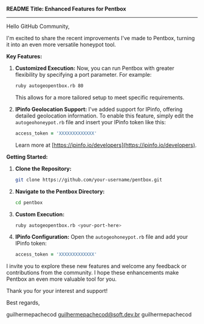 **README Title: Enhanced Features for Pentbox**

---

Hello GitHub Community,

I'm excited to share the recent improvements I've made to Pentbox, turning it into an even more versatile honeypot tool.

**Key Features:**

1. **Customized Execution:**
   Now, you can run Pentbox with greater flexibility by specifying a port parameter. For example:
   ```bash
   ruby autogeopentbox.rb 80
   ```
   This allows for a more tailored setup to meet specific requirements.

2. **IPinfo Geolocation Support:**
   I've added support for IPinfo, offering detailed geolocation information. To enable this feature, simply edit the `autogeohoneypot.rb` file and insert your IPinfo token like this:
   ```ruby
   access_token = 'XXXXXXXXXXXXX'
   ```
   Learn more at [https://ipinfo.io/developers](https://ipinfo.io/developers).

**Getting Started:**

1. **Clone the Repository:**
   ```bash
   git clone https://github.com/your-username/pentbox.git
   ```

2. **Navigate to the Pentbox Directory:**
   ```bash
   cd pentbox
   ```

3. **Custom Execution:**
   ```bash
   ruby autogeopentbox.rb <your-port-here>
   ```

4. **IPinfo Configuration:**
   Open the `autogeohoneypot.rb` file and add your IPinfo token:
   ```ruby
   access_token = 'XXXXXXXXXXXXX'
   ```

I invite you to explore these new features and welcome any feedback or contributions from the community. I hope these enhancements make Pentbox an even more valuable tool for you.

Thank you for your interest and support!

Best regards,

guilhermepachecod
guilhermepachecod@soft.dev.br
guilhermepachecod